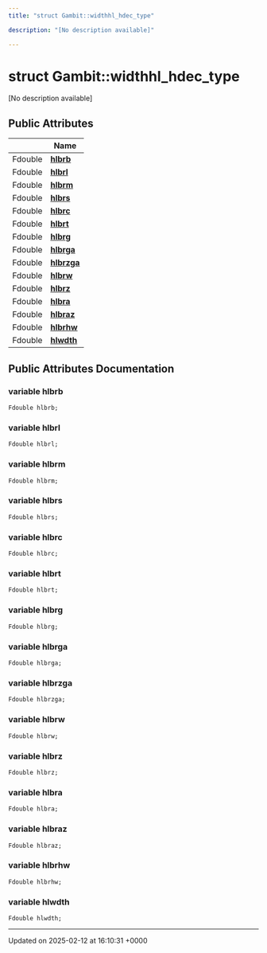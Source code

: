 ```yaml
---
title: "struct Gambit::widthhl_hdec_type"

description: "[No description available]"

---
```


# struct Gambit::widthhl_hdec_type



[No description available]

## Public Attributes

|                | Name           |
| -------------- | -------------- |
| Fdouble | **[hlbrb](/documentation/code/classes/structgambit_1_1widthhl__hdec__type/#variable-hlbrb)**  |
| Fdouble | **[hlbrl](/documentation/code/classes/structgambit_1_1widthhl__hdec__type/#variable-hlbrl)**  |
| Fdouble | **[hlbrm](/documentation/code/classes/structgambit_1_1widthhl__hdec__type/#variable-hlbrm)**  |
| Fdouble | **[hlbrs](/documentation/code/classes/structgambit_1_1widthhl__hdec__type/#variable-hlbrs)**  |
| Fdouble | **[hlbrc](/documentation/code/classes/structgambit_1_1widthhl__hdec__type/#variable-hlbrc)**  |
| Fdouble | **[hlbrt](/documentation/code/classes/structgambit_1_1widthhl__hdec__type/#variable-hlbrt)**  |
| Fdouble | **[hlbrg](/documentation/code/classes/structgambit_1_1widthhl__hdec__type/#variable-hlbrg)**  |
| Fdouble | **[hlbrga](/documentation/code/classes/structgambit_1_1widthhl__hdec__type/#variable-hlbrga)**  |
| Fdouble | **[hlbrzga](/documentation/code/classes/structgambit_1_1widthhl__hdec__type/#variable-hlbrzga)**  |
| Fdouble | **[hlbrw](/documentation/code/classes/structgambit_1_1widthhl__hdec__type/#variable-hlbrw)**  |
| Fdouble | **[hlbrz](/documentation/code/classes/structgambit_1_1widthhl__hdec__type/#variable-hlbrz)**  |
| Fdouble | **[hlbra](/documentation/code/classes/structgambit_1_1widthhl__hdec__type/#variable-hlbra)**  |
| Fdouble | **[hlbraz](/documentation/code/classes/structgambit_1_1widthhl__hdec__type/#variable-hlbraz)**  |
| Fdouble | **[hlbrhw](/documentation/code/classes/structgambit_1_1widthhl__hdec__type/#variable-hlbrhw)**  |
| Fdouble | **[hlwdth](/documentation/code/classes/structgambit_1_1widthhl__hdec__type/#variable-hlwdth)**  |

## Public Attributes Documentation

### variable hlbrb

```
Fdouble hlbrb;
```


### variable hlbrl

```
Fdouble hlbrl;
```


### variable hlbrm

```
Fdouble hlbrm;
```


### variable hlbrs

```
Fdouble hlbrs;
```


### variable hlbrc

```
Fdouble hlbrc;
```


### variable hlbrt

```
Fdouble hlbrt;
```


### variable hlbrg

```
Fdouble hlbrg;
```


### variable hlbrga

```
Fdouble hlbrga;
```


### variable hlbrzga

```
Fdouble hlbrzga;
```


### variable hlbrw

```
Fdouble hlbrw;
```


### variable hlbrz

```
Fdouble hlbrz;
```


### variable hlbra

```
Fdouble hlbra;
```


### variable hlbraz

```
Fdouble hlbraz;
```


### variable hlbrhw

```
Fdouble hlbrhw;
```


### variable hlwdth

```
Fdouble hlwdth;
```


-------------------------------

Updated on 2025-02-12 at 16:10:31 +0000